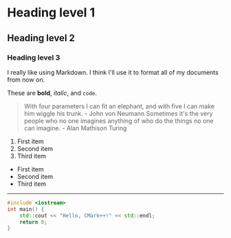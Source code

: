 # Heading level 1
## Heading level 2
### Heading level 3

I really like using Markdown.
I think I'll use it to format all of my documents from now on.

These are **bold**, *italic*, and `code`.

> With four parameters I can fit an elephant, and with five I can make him wiggle his trunk. - John von Neumann
> Sometimes it's the very people who no one imagines anything of who do the things no one can imagine. - Alan Mathison Turing

1. First item
2. Second item
1. Third item

- First item
- Second item
- Third item

---

```cpp
#include <iostream>
int main() {
	std::cout << "Hello, CMark++!" << std::endl;
	return 0;
}
```
